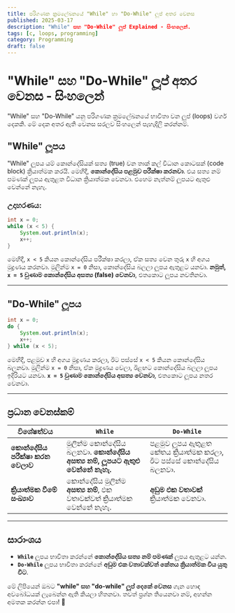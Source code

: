 ```yaml
---
title: පරිගණක ක්‍රමලේඛනයේ "While" හා "Do-While" ලූප් අතර වෙනස
published: 2025-03-17
description: "While" සහ "Do-While" ලූප් Explained - සිංහලෙන්.
tags: [c, loops, programming]
category: Programming
draft: false
---
```


# "While" සහ "Do-While" ලූප් අතර වෙනස - සිංහලෙන්

"While" සහ "Do-While" යනු පරිගණක ක්‍රමලේඛනයේ භාවිතා වන ලූප් (loops) වර්ග දෙකකි. මේ දෙක අතර ඇති වෙනස සරලව සිංහලෙන් පැහැදිලි කරන්නම්.

## "While" ලූපය

"While" ලූපය යම් කොන්දේසියක් සත්‍ය (true) වන තාක් කල් විධාන කොටසක් (code block) ක්‍රියාත්මක කරයි. මෙහිදී, **කොන්දේසිය පළමුව පරීක්ෂා කරනවා**. එය සත්‍ය නම් පමණක් ලූපය ඇතුළත විධාන ක්‍රියාත්මක වෙනවා. එහෙම නැත්නම් ලූපයට ඇතුළු වෙන්නේ නැහැ.

### උදාහරණය:

```java
int x = 0;
while (x < 5) {
    System.out.println(x);
    x++;
}
```

මෙහිදී, `x < 5` කියන කොන්දේසිය පරීක්ෂා කරලා, ඒක සත්‍ය වෙන තුරු `x` හි අගය මුද්‍රණය කරනවා. මුලින්ම `x = 0` නිසා, කොන්දේසිය බලලා ලූපය ඇතුළට යනවා. **නමුත්, `x = 5` වුණාම කොන්දේසිය අසත්‍ය (false) වෙනවා**, එතකොට ලූපය නවතිනවා.

---

## "Do-While" ලූපය

```java
int x = 0;
do {
    System.out.println(x);
    x++;
} while (x < 5);
```

මෙහිදී, පළමුව `x` හි අගය මුද්‍රණය කරලා, ඊට පස්සේ `x < 5` කියන කොන්දේසිය බලනවා. මුලින්ම `x = 0` නිසා, ඒක මුද්‍රණය වෙලා, ඊළඟට කොන්දේසිය බලලා ලූපය ඉදිරියට යනවා. **`x = 5` වුණාම කොන්දේසිය අසත්‍ය වෙනවා**, එතකොට ලූපය නතර වෙනවා.

---

## ප්‍රධාන වෙනස්කම්

| විශේෂත්වය | `While` | `Do-While` |
|------------|--------|------------|
| **කොන්දේසිය පරීක්ෂා කරන වෙලාව** | මුලින්ම කොන්දේසිය බලනවා. **කොන්දේසිය අසත්‍ය නම්, ලූපයට ඇතුළු වෙන්නේ නැහැ.** | පළමුව ලූපය ඇතුළත කේතය ක්‍රියාත්මක කරලා, ඊට පස්සේ කොන්දේසිය බලනවා. |
| **ක්‍රියාත්මක වීමේ සංඛ්‍යාව** | කොන්දේසිය මුලින්ම **අසත්‍ය නම්**, එක වතාවක්වත් ක්‍රියාත්මක වෙන්නේ නැහැ. | **අඩුම එක වතාවක්** ක්‍රියාත්මක වෙනවා. |

---

## සාරාංශය

- **`While`** ලූපය භාවිතා කරන්නේ **කොන්දේසිය සත්‍ය නම් පමණක්** ලූපය ඇතුළට යන්න.
- **`Do-While`** ලූපය භාවිතා කරන්නේ **අඩුම එක වතාවක්වත් කේතය ක්‍රියාත්මක විය යුතු විට**.

මේ ලිපියෙන් ඔබට **"while" සහ "do-while" ලූප් දෙකේ වෙනස** ගැන හොඳ අවබෝධයක් ලැබෙන්න ඇති කියලා හිතනවා. තවත් ප්‍රශ්න තියෙනවා නම්, අහන්න අමතක කරන්න එපා! 🎯

